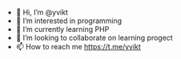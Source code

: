 - 👋 Hi, I’m @yvikt
- 👀 I’m interested in programming
- 🌱 I’m currently learning PHP
- 💞️ I’m looking to collaborate on learning progect
- 📫 How to reach me https://t.me/yvikt

<!---
yvikt/yvikt is a ✨ special ✨ repository because its `README.md` (this file) appears on your GitHub profile.
You can click the Preview link to take a look at your changes.
--->
